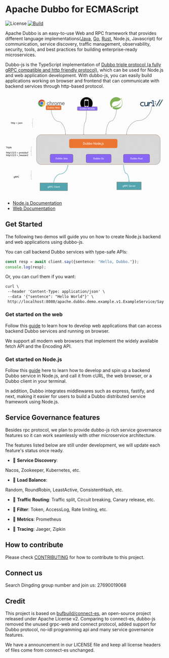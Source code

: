 # Apache Dubbo for ECMAScript
![License](https://img.shields.io/github/license/alibaba/dubbo.svg)
[![Build](https://github.com/apache/dubbo-js/blob/dubbo3/.github/workflows/node.js.yml/badge.svg)](https://github.com/apache/dubbo-js/blob/dubbo3/.github/workflows/node.js.yml)

Apache Dubbo is an easy-to-use Web and RPC framework that provides different
language implementations([Java](https://github.com/apache/dubbo), [Go](https://github.com/apache/dubbo-go), [Rust](https://github.com/apache/dubbo-rust), Node.js, Javascript) for communication, service discovery, traffic management,
observability, security, tools, and best practices for building enterprise-ready microservices.

Dubbo-js is the TypeScript implementation of [Dubbo triple protocol (a fully gRPC compatible and http friendly protocol)](https://dubbo.apache.org/zh-cn/overview/reference/protocols/triple-spec/), which can be used for Node.js and web application development. With dubbo-js, you can easily build applications working on browser and frontend that can communicate with backend services through http-based protocol.

![arc](./docs/imgs/arc.png)

* [Node.js Documentation](https://github.com/apache/dubbo-js/blob/dubbo3/example/dubbo-node-example)
* [Web Documentation](https://github.com/apache/dubbo-js/blob/dubbo3/example/dubbo-web-example)

## Get Started
The following two demos will guide you on how to create Node.js backend and web applications using dubbo-js.

You can call backend Dubbo services with type-safe APIs:

```typescript
const resp = await client.say({sentence: "Hello, Dubbo."});
console.log(resp);
```

Or, you can curl them if you want:

```shell
curl \
 --header 'Content-Type: application/json' \
 --data '{"sentence": "Hello World"}' \
 http://localhost:8080/apache.dubbo.demo.example.v1.ExampleService/Say
```

### Get started on the web
Follow this [guide]() to learn how to develop web applications that can access backend Dubbo services and running on browser.

We support all modern web browsers that implement the widely available fetch API and the Encoding API.

### Get started on Node.js

Follow this [guide](./example/dubbo-node-example/) here to learn how to develop and spin up a backend Dubbo service in Node.js, and call it from cURL, the web browser, or a Dubbo client in your terminal.

In addition, Dubbo integrates middlewares such as express, fastify, and next, making it easier for users to build a Dubbo distributed service framework using Node.js.

## Service Governance features
Besides rpc protocol, we plan to provide dubbo-js rich service governance features so it can work seamlessly with other microservice architecture. 

The features listed below are still under development, we will update each feature's status once ready.

- :construction: **Service Discovery**:

 Nacos, Zookeeper, Kubernetes, etc.

- :construction: **Load Balance**:

 Random, RoundRobin, LeastActive, ConsistentHash, etc.

- :construction: **Traffic Routing**:
 Traffic split, Circuit breaking, Canary release, etc.

- :construction: **Filter**:
 Token, AccessLog, Rate limiting, etc.

- :construction: **Metrics**:
  Prometheus

- :construction: **Tracing**:
  Jaeger, Zipkin

## How to contribute

Please check [CONTRIBUTING](./CONTRIBUTING.md) for how to contribute to this project.

## Connect us

Search Dingding group number and join us: 27690019068

## Credit

This project is based on [bufbuild/connect-es](https://github.com/bufbuild/connect-es), an open-source project released under Apache License v2. Comparing to connect-es, dubbo-js removed the unused grpc-web and connect protocol, added support for Dubbo protocol, no-idl programming api and many service governance features. 

We have a announcement in our LICENSE file and keep all license headers of files come from connect-es unchanged.

